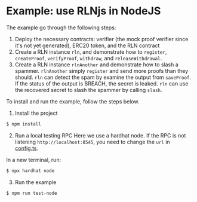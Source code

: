 # Example: use RLNjs in NodeJS

The example go through the following steps:
1. Deploy the necessary contracts: verifier (the mock proof verifier since it's not yet generated), ERC20 token, and the RLN contract
2. Create a RLN instance `rln`, and demonstrate how to `register`, `createProof`, `verifyProof`, `withdraw`, and `releaseWithdrawal`.
3. Create a RLN instance `rlnAnother` and demonstrate how to slash a spammer. `rlnAnother` simply `register` and send more proofs than they should. `rln` can detect the spam by examine the output from `saveProof`. If the status of the output is BREACH, the secret is leaked. `rln` can use the recovered secret to slash the spammer by calling `slash`.

To install and run the example, follow the steps below.

1. Install the project
```bash
$ npm install
```

2. Run a local testing RPC
Here we use a hardhat node. If the RPC is not listening `http://localhost:8545`, you need to change the `url` in [config.ts](./src/configs.ts).

In a new terminal, run:
```bash
$ npx hardhat node
```

3. Run the example
```bash
$ npm run test-node
```
